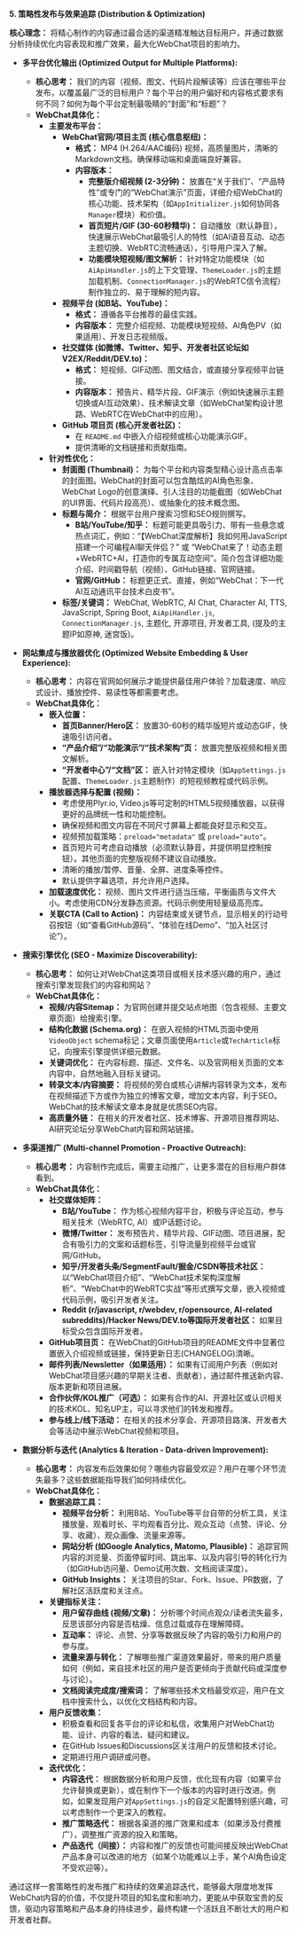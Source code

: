 **5. 策略性发布与效果追踪 (Distribution & Optimization)**

**核心理念：** 将精心制作的内容通过最合适的渠道精准触达目标用户，并通过数据分析持续优化内容表现和推广效果，最大化WebChat项目的影响力。

*   **多平台优化输出 (Optimized Output for Multiple Platforms):**
    *   **核心思考：** 我们的内容（视频、图文、代码片段解读等）应该在哪些平台发布，以覆盖最广泛的目标用户？每个平台的用户偏好和内容格式要求有何不同？如何为每个平台定制最吸睛的“封面”和“标题”？
    *   **WebChat具体化：**
        *   **主要发布平台：**
            *   **WebChat官网/项目主页 (核心信息枢纽)：**
                *   **格式：** MP4 (H.264/AAC编码) 视频，高质量图片，清晰的Markdown文档。确保移动端和桌面端良好兼容。
                *   **内容版本：**
                    *   **完整版介绍视频 (2-3分钟)：** 放置在“关于我们”、“产品特性”或专门的“WebChat演示”页面，详细介绍WebChat的核心功能、技术架构（如`AppInitializer.js`如何协同各`Manager`模块）和价值。
                    *   **首页短片/GIF (30-60秒精华)：** 自动播放（默认静音），快速展示WebChat最吸引人的特性（如AI语音互动、动态主题切换、WebRTC流畅通话），引导用户深入了解。
                    *   **功能模块短视频/图文解析：** 针对特定功能模块（如`AiApiHandler.js`的上下文管理、`ThemeLoader.js`的主题加载机制、`ConnectionManager.js`的WebRTC信令流程）制作独立的、易于理解的短内容。
            *   **视频平台 (如B站、YouTube)：**
                *   **格式：** 遵循各平台推荐的最佳实践。
                *   **内容版本：** 完整介绍视频、功能模块短视频、AI角色PV（如果适用）、开发日志视频版。
            *   **社交媒体 (如微博、Twitter、知乎、开发者社区论坛如V2EX/Reddit/DEV.to)：**
                *   **格式：** 短视频、GIF动图、图文结合，或直接分享视频平台链接。
                *   **内容版本：** 预告片、精华片段、GIF演示（例如快速展示主题切换或AI互动效果）、技术解读文章（如WebChat架构设计思路、WebRTC在WebChat中的应用）。
            *   **GitHub 项目页 (核心开发者社区)：**
                *   在 `README.md` 中嵌入介绍视频或核心功能演示GIF。
                *   提供清晰的文档链接和贡献指南。
        *   **针对性优化：**
            *   **封面图 (Thumbnail)：** 为每个平台和内容类型精心设计高点击率的封面图。WebChat的封面可以包含酷炫的AI角色形象、WebChat Logo的创意演绎、引人注目的功能截图（如WebChat的UI界面、代码片段高亮）、或抽象化的技术概念图。
            *   **标题与简介：** 根据平台用户搜索习惯和SEO规则撰写。
                *   **B站/YouTube/知乎：** 标题可能更具吸引力、带有一些悬念或热点词汇，例如：“【WebChat深度解析】我如何用JavaScript搭建一个可编程AI聊天伴侣？” 或 “WebChat来了！动态主题+WebRTC+AI，打造你的专属互动空间”。简介包含详细功能介绍、时间戳导航（视频）、GitHub链接、官网链接。
                *   **官网/GitHub：** 标题更正式、直接，例如“WebChat：下一代AI互动通讯平台技术白皮书”。
            *   **标签/关键词：** WebChat, WebRTC, AI Chat, Character AI, TTS, JavaScript, Spring Boot, `AiApiHandler.js`, `ConnectionManager.js`, 主题化, 开源项目, 开发者工具, (提及的主题IP如原神, 迷宫饭)。

*   **网站集成与播放器优化 (Optimized Website Embedding & User Experience):**
    *   **核心思考：** 内容在官网如何展示才能提供最佳用户体验？加载速度、响应式设计、播放控件、易读性等都需要考虑。
    *   **WebChat具体化：**
        *   **嵌入位置：**
            *   **首页Banner/Hero区：** 放置30-60秒的精华版短片或动态GIF，快速吸引访问者。
            *   **“产品介绍”/“功能演示”/“技术架构”页：** 放置完整版视频和相关图文解析。
            *   **“开发者中心”/“文档”区：** 嵌入针对特定模块（如`AppSettings.js`配置、`ThemeLoader.js`主题制作）的短视频教程或代码示例。
        *   **播放器选择与配置 (视频)：**
            *   考虑使用Plyr.io, Video.js等可定制的HTML5视频播放器，以获得更好的品牌统一性和功能控制。
            *   确保视频和图文内容在不同尺寸屏幕上都能良好显示和交互。
            *   视频预加载策略：`preload="metadata"` 或 `preload="auto"`。
            *   首页短片可考虑自动播放（必须默认静音，并提供明显控制按钮）。其他页面的完整版视频不建议自动播放。
            *   清晰的播放/暂停、音量、全屏、进度条等控件。
            *   默认提供字幕选项，并允许用户选择。
        *   **加载速度优化：** 视频、图片文件进行适当压缩，平衡画质与文件大小。考虑使用CDN分发静态资源。代码示例使用轻量级高亮库。
        *   **关联CTA (Call to Action)：** 内容结束或关键节点，显示相关的行动号召按钮（如“查看GitHub源码”、“体验在线Demo”、“加入社区讨论”）。

*   **搜索引擎优化 (SEO - Maximize Discoverability):**
    *   **核心思考：** 如何让对WebChat这类项目或相关技术感兴趣的用户，通过搜索引擎发现我们的内容和网站？
    *   **WebChat具体化：**
        *   **视频/内容Sitemap：** 为官网创建并提交站点地图（包含视频、主要文章页面）给搜索引擎。
        *   **结构化数据 (Schema.org)：** 在嵌入视频的HTML页面中使用`VideoObject` schema标记；文章页面使用`Article`或`TechArticle`标记，向搜索引擎提供详细元数据。
        *   **关键词优化：** 在内容标题、描述、文件名、以及官网相关页面的文本内容中，自然地融入目标关键词。
        *   **转录文本/内容摘要：** 将视频的旁白或核心讲解内容转录为文本，发布在视频描述下方或作为独立的博客文章，增加文本内容，利于SEO。WebChat的技术解读文章本身就是优质SEO内容。
        *   **高质量外链：** 在相关的开发者社区、技术博客、开源项目推荐网站、AI研究论坛分享WebChat内容和网站链接。

*   **多渠道推广 (Multi-channel Promotion - Proactive Outreach):**
    *   **核心思考：** 内容制作完成后，需要主动推广，让更多潜在的目标用户群体看到。
    *   **WebChat具体化：**
        *   **社交媒体矩阵：**
            *   **B站/YouTube：** 作为核心视频内容平台，积极与评论互动，参与相关技术（WebRTC, AI）或IP话题讨论。
            *   **微博/Twitter：** 发布预告片、精华片段、GIF动图、项目进展，配合有吸引力的文案和话题标签，引导流量到视频平台或官网/GitHub。
            *   **知乎/开发者头条/SegmentFault/掘金/CSDN等技术社区：** 以“WebChat项目介绍”、“WebChat技术架构深度解析”、“WebChat中的WebRTC实战”等形式撰写文章，嵌入视频或代码示例，吸引开发者关注。
            *   **Reddit (r/javascript, r/webdev, r/opensource, AI-related subreddits)/Hacker News/DEV.to等国际开发者社区：** 如果目标受众包含国际开发者。
        *   **GitHub项目页：** 在WebChat的GitHub项目的README文件中显著位置嵌入介绍视频或链接，保持更新日志(CHANGELOG)清晰。
        *   **邮件列表/Newsletter（如果适用）：** 如果有订阅用户列表（例如对WebChat项目感兴趣的早期关注者、贡献者），通过邮件推送新内容、版本更新和项目进展。
        *   **合作伙伴/KOL推广（可选）：** 如果有合作的AI、开源社区或认识相关的技术KOL、知名UP主，可以寻求他们的转发和推荐。
        *   **参与线上/线下活动：** 在相关的技术分享会、开源项目路演、开发者大会等活动中展示WebChat视频和项目。

*   **数据分析与迭代 (Analytics & Iteration - Data-driven Improvement):**
    *   **核心思考：** 内容发布后效果如何？哪些内容最受欢迎？用户在哪个环节流失最多？这些数据能指导我们如何持续优化。
    *   **WebChat具体化：**
        *   **数据追踪工具：**
            *   **视频平台分析：** 利用B站、YouTube等平台自带的分析工具，关注播放量、观看时长、平均观看百分比、观众互动（点赞、评论、分享、收藏）、观众画像、流量来源等。
            *   **网站分析 (如Google Analytics, Matomo, Plausible)：** 追踪官网内容的浏览量、页面停留时间、跳出率、以及内容引导的转化行为（如GitHub访问量、Demo试用次数、文档阅读深度）。
            *   **GitHub Insights：** 关注项目的Star、Fork、Issue、PR数据，了解社区活跃度和关注点。
        *   **关键指标关注：**
            *   **用户留存曲线 (视频/文章)：** 分析哪个时间点观众/读者流失最多，反思该部分内容是否枯燥、信息过载或存在理解障碍。
            *   **互动率：** 评论、点赞、分享等数据反映了内容的吸引力和用户的参与度。
            *   **流量来源与转化：** 了解哪些推广渠道效果最好，带来的用户质量如何（例如，来自技术社区的用户是否更倾向于贡献代码或深度参与讨论）。
            *   **文档阅读完成度/搜索词：** 了解哪些技术文档最受欢迎，用户在文档中搜索什么，以优化文档结构和内容。
        *   **用户反馈收集：**
            *   积极查看和回复各平台的评论和私信，收集用户对WebChat功能、设计、内容的看法、疑问和建议。
            *   在GitHub Issues和Discussions区关注用户的反馈和技术讨论。
            *   定期进行用户调研或问卷。
        *   **迭代优化：**
            *   **内容迭代：** 根据数据分析和用户反馈，优化现有内容（如果平台允许替换或更新），或在制作下一个版本的内容时进行改进。例如，如果发现用户对`AppSettings.js`的自定义配置特别感兴趣，可以考虑制作一个更深入的教程。
            *   **推广策略迭代：** 根据各渠道的推广效果和成本（如果涉及付费推广），调整推广资源的投入和策略。
            *   **产品迭代（间接）：** 内容和推广的反馈也可能间接反映出WebChat产品本身可以改进的地方（如某个功能难以上手，某个AI角色设定不受欢迎等）。

通过这样一套策略性的发布推广和持续的效果追踪迭代，能够最大限度地发挥WebChat内容的价值，不仅提升项目的知名度和影响力，更能从中获取宝贵的反馈，驱动内容策略和产品本身的持续进步，最终构建一个活跃且不断壮大的用户和开发者社群。